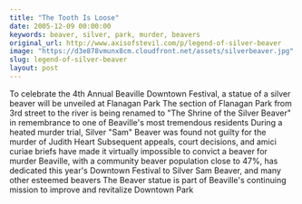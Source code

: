 ```yaml
---
title: "The Tooth Is Loose"
date: 2005-12-09 00:00:00
keywords: beaver, silver, park, murder, beavers
original_url: http://www.axisofstevil.com/p/legend-of-silver-beaver
image: "https://d3e878vmunx8cm.cloudfront.net/assets/silverbeaver.jpg"
slug: legend-of-silver-beaver
layout: post
---
```


To celebrate the 4th Annual Beaville Downtown Festival, a statue of a silver beaver will be unveiled at Flanagan Park The section of Flanagan Park from 3rd street to the river is being renamed to &quot;The Shrine of the Silver Beaver&quot; in remembrance to one of Beaville&#039;s most tremendous residents During a heated murder trial, Silver &quot;Sam&quot; Beaver was found not guilty for the murder of Judith Heart Subsequent appeals, court decisions, and amici curiae briefs have made it virtually impossible to convict a beaver for murder Beaville, with a community beaver population close to 47%, has dedicated this year&#039;s Downtown Festival to Silver Sam Beaver, and many other esteemed beavers The Beaver statue is part of Beaville&#039;s continuing mission to improve and revitalize Downtown Park

